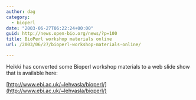 ```yaml
---
author: dag
category:
  - bioperl
date: "2003-06-27T06:22:24+00:00"
guid: http://news.open-bio.org/news/?p=100
title: BioPerl workshop materials online
url: /2003/06/27/bioperl-workshop-materials-online/

---
```

Heikki has converted some Bioperl workshop materials to a web slide show that is available here:

[http://www.ebi.ac.uk/~lehvasla/bioperl/](http://www.ebi.ac.uk/~lehvasla/bioperl/)
